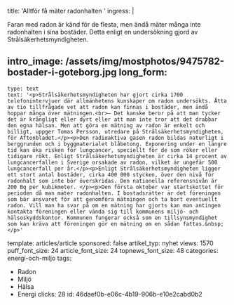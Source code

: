 title: 'Alltför få mäter radonhalten '
ingress: |
  <p>Faran med radon är känd för de flesta, men ändå mäter många inte radonhalten i sina bostäder. Detta enligt en undersökning gjord av Strålsäkerhetsmyndigheten.
  </p>
  
intro_image: /assets/img/mostphotos/9475782-bostader-i-goteborg.jpg
long_form:
  -
    type: text
    text: '<p>Strålsäkerhetsmyndigheten har gjort cirka 1700 telefonintervjuer där allmänhetens kunskaper om radon undersökts. Åtta av tio tillfrågade vet att radon kan finnas i bostäder, men ändå hoppar många över mätningen.<br>– Det kanske beror på att man tycker det är krångligt eller dyrt eller att man inte tror att det drabbar den egna hälsan. Men att göra en mätning av radon är enkelt och billigt, uppger Tomas Persson, utredare på Strålsäkerhetsmyndigheten, för Aftonbladet.</p><p>Den radioaktiva gasen radon bildas naturligt i berggrunden och i byggmaterialet blåbetong. Exponering under en längre tid kan öka risken för lungcancer, speciellt för de som röker eller tidigare rökt. Enligt Strålsäkerhetsmyndigheten är cirka 14 procent av lungcancerfallen i Sverige orsakade av radon, vilket är ungefär 500 lungcancerfall per år.</p><p>Enligt Strålsäkerhetsmyndigheten ligger ett stort antal bostäder, cirka 400 000 stycken, över den nivå för radonhalt som inte bör överskridas. Den nationella referensnivån är 200 Bq per kubikmeter. </p><p>Den första oktober var startskottet för perioden då man mäter radonhalten. I bostadsrätter är det föreningen som bär ansvaret för att genomföra mätningen och ta bort eventuellt radon. Vill man ha svar på om en mätning har gjorts kan man antingen kontakta föreningen eller vända sig till kommunens miljö- och hälsoskyddskontor. Kommunen fungerar också som en tillsynsmyndighet som kan kräva att föreningen gör en mätning om en sådan fattas.&nbsp;</p>'
template: articles/article
sponsored: false
artikel_typ: nyhet
views: 1570
puff_font_size: 24
article_font_size: 24
topnews_font_size: 48
categories: energi-och-miljo
tags:
  - Radon
  - Miljö
  - Hälsa
  - Energi
clicks: 28
id: 46daef0b-e06c-4b19-906b-e10e2cabd0b2
